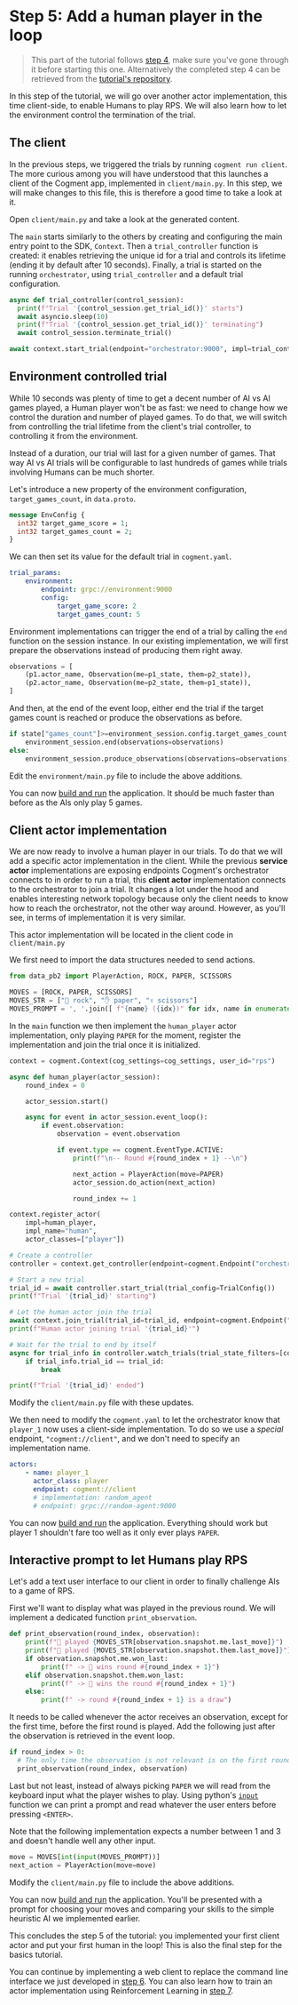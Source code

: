 # Step 5: Add a human player in the loop

> This part of the tutorial follows [step 4](./4-heuristic-player.md), make sure you've gone through it before starting this one. Alternatively the completed step 4 can be retrieved from the [tutorial's repository](https://github.com/cogment/cogment-tutorial-rps).

In this step of the tutorial, we will go over another actor implementation, this time client-side, to enable Humans to play RPS. We will also learn how to let the environment control the termination of the trial.

## The client

In the previous steps, we triggered the trials by running `cogment run client`. The more curious among you will have understood that this launches a client of the Cogment app, implemented in `client/main.py`. In this step, we will make changes to this file, this is therefore a good time to take a look at it.

Open `client/main.py` and take a look at the generated content.

The `main` starts similarly to the others by creating and configuring the main entry point to the SDK, `Context`. Then a `trial_controller` function is created: it enables retrieving the unique id for a trial and controls its lifetime (ending it by default after 10 seconds). Finally, a trial is started on the running `orchestrator`, using `trial_controller` and a default trial configuration.

```python
async def trial_controller(control_session):
  print(f"Trial '{control_session.get_trial_id()}' starts")
  await asyncio.sleep(10)
  print(f"Trial '{control_session.get_trial_id()}' terminating")
  await control_session.terminate_trial()

await context.start_trial(endpoint="orchestrator:9000", impl=trial_controller, trial_config=TrialConfig())
```

## Environment controlled trial

While 10 seconds was plenty of time to get a decent number of AI vs AI games played, a Human player won't be as fast: we need to change how we control the duration and number of played games. To do that, we will switch from controlling the trial lifetime from the client's trial controller, to controlling it from the environment.

Instead of a duration, our trial will last for a given number of games. That way AI vs AI trials will be configurable to last hundreds of games while trials involving Humans can be much shorter.

Let's introduce a new property of the environment configuration, `target_games_count`, in `data.proto`.

```proto
message EnvConfig {
  int32 target_game_score = 1;
  int32 target_games_count = 2;
}
```

We can then set its value for the default trial in `cogment.yaml`.

```yaml
trial_params:
    environment:
        endpoint: grpc://environment:9000
        config:
            target_game_score: 2
            target_games_count: 5
```

Environment implementations can trigger the end of a trial by calling the `end` function on the session instance. In our existing implementation, we will first prepare the observations instead of producing them right away.

```python
observations = [
    (p1.actor_name, Observation(me=p1_state, them=p2_state)),
    (p2.actor_name, Observation(me=p2_state, them=p1_state)),
]
```

And then, at the end of the event loop, either end the trial if the target games count is reached or produce the observations as before.

```python
if state["games_count"]>=environment_session.config.target_games_count:
    environment_session.end(observations=observations)
else:
    environment_session.produce_observations(observations=observations)
```

Edit the `environment/main.py` file to include the above additions.

You can now [build and run](./1-bootstrap-and-data-structures.md#building-and-running-the-app) the application. It should be much faster than before as the AIs only play 5 games.

## Client actor implementation

We are now ready to involve a human player in our trials. To do that we will add a specific actor implementation in the client. While the previous **service actor** implementations are exposing endpoints Cogment's orchestrator connects to in order to run a trial, this **client actor** implementation connects to the orchestrator to join a trial. It changes a lot under the hood and enables interesting network topology because only the client needs to know how to reach the orchestrator, not the other way around. However, as you'll see, in terms of implementation it is very similar.

This actor implementation will be located in the client code in `client/main.py`

We first need to import the data structures needed to send actions.

```python
from data_pb2 import PlayerAction, ROCK, PAPER, SCISSORS

MOVES = [ROCK, PAPER, SCISSORS]
MOVES_STR = ["👊 rock", "✋ paper", "✌️ scissors"]
MOVES_PROMPT = ', '.join([ f"{name} ({idx})" for idx, name in enumerate(MOVES_STR)])
```

In the `main` function we then implement the `human_player` actor implementation, only playing `PAPER` for the moment, register the implementation and join the trial once it is initialized.

```python
context = cogment.Context(cog_settings=cog_settings, user_id="rps")

async def human_player(actor_session):
    round_index = 0

    actor_session.start()

    async for event in actor_session.event_loop():
        if event.observation:
            observation = event.observation

            if event.type == cogment.EventType.ACTIVE:
                print(f"\n-- Round #{round_index + 1} --\n")

                next_action = PlayerAction(move=PAPER)
                actor_session.do_action(next_action)

                round_index += 1

context.register_actor(
    impl=human_player,
    impl_name="human",
    actor_classes=["player"])

# Create a controller
controller = context.get_controller(endpoint=cogment.Endpoint("orchestrator:9000"))

# Start a new trial
trial_id = await controller.start_trial(trial_config=TrialConfig())
print(f"Trial '{trial_id}' starting")

# Let the human actor join the trial
await context.join_trial(trial_id=trial_id, endpoint=cogment.Endpoint("orchestrator:9000"), impl_name="human")
print(f"Human actor joining trial '{trial_id}'")

# Wait for the trial to end by itself
async for trial_info in controller.watch_trials(trial_state_filters=[cogment.TrialState.ENDED]):
    if trial_info.trial_id == trial_id:
        break

print(f"Trial '{trial_id}' ended")
```

Modify the `client/main.py` file with these updates.

We then need to modify the `cogment.yaml` to let the orchestrator know that `player_1` now uses a client-side implementation. To do so we use a _special_ endpoint, `"cogment://client"`, and we don't need to specify an implementation name.

```yaml
actors:
    - name: player_1
      actor_class: player
      endpoint: cogment://client
      # implementation: random_agent
      # endpoint: grpc://random-agent:9000
```

You can now [build and run](./1-bootstrap-and-data-structures.md#building-and-running-the-app) the application. Everything should work but player 1 shouldn't fare too well as it only ever plays `PAPER`.

## Interactive prompt to let Humans play RPS

Let's add a text user interface to our client in order to finally challenge AIs to a game of RPS.

First we'll want to display what was played in the previous round. We will implement a dedicated function `print_observation`.

```python
def print_observation(round_index, observation):
    print(f"🧑 played {MOVES_STR[observation.snapshot.me.last_move]}")
    print(f"🤖 played {MOVES_STR[observation.snapshot.them.last_move]}")
    if observation.snapshot.me.won_last:
        print(f" -> 🧑 wins round #{round_index + 1}")
    elif observation.snapshot.them.won_last:
        print(f" -> 🤖 wins the round #{round_index + 1}")
    else:
        print(f" -> round #{round_index + 1} is a draw")
```

It needs to be called whenever the actor receives an observation, except for the first time, before the first round is played. Add the following just after the observation is retrieved in the event loop.

```python
if round_index > 0:
  # The only time the observation is not relevant is on the first round of the first game
  print_observation(round_index, observation)
```

Last but not least, instead of always picking `PAPER` we will read from the keyboard input what the player wishes to play. Using python's [`input`](https://docs.python.org/3.7/library/functions.html#input) function we can print a prompt and read whatever the user enters before pressing `<ENTER>`.

Note that the following implementation expects a number between 1 and 3 and doesn't handle well any other input.

```python
move = MOVES[int(input(MOVES_PROMPT))]
next_action = PlayerAction(move=move)
```

Modify the `client/main.py` file to include the above additions.

You can now [build and run](./1-bootstrap-and-data-structures.md#building-and-running-the-app) the application. You'll be presented with a prompt for choosing your moves and comparing your skills to the simple heuristic AI we implemented earlier.

This concludes the step 5 of the tutorial: you implemented your first client actor and put your first human in the loop! This is also the final step for the basics tutorial.

You can continue by implementing a web client to replace the command line interface we just developed in [step 6](./6-web-client.md). You can also learn how to train an actor implementation using Reinforcement Learning in [step 7](./7-dqn-player.md).
